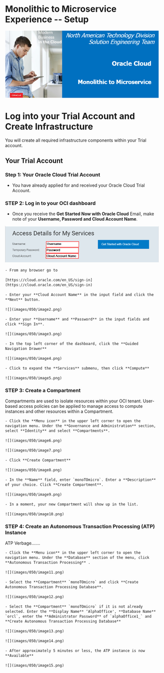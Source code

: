 # Monolithic to Microservice Experience -- Setup
  ![](images/050/Title.png)
	
# Log into your Trial Account and Create Infrastructure

You will create all required infrastructure components within your Trial account.

## Your Trial Account

### **Step 1**: Your Oracle Cloud Trial Account

  - You have already applied for and received your Oracle Cloud Trial Account.

### **STEP 2**: Log in to your OCI dashboard

  - Once you receive the **Get Started Now with Oracle Cloud** Email, make note of your **Username, Password and Cloud Account Name**.

  ![](images/050/image1.png)

	- From any browser go to

	[https://cloud.oracle.com/en_US/sign-in](https://cloud.oracle.com/en_US/sign-in)

	- Enter your **Cloud Account Name** in the input field and click the **Next** button.

	![](images/050/image2.png)

	- Enter your **Username** and **Password** in the input fields and click **Sign In**.

	![](images/050/image3.png)

	- In the top left corner of the dashboard, click the **Guided Navigation Drawer**

	![](images/050/image4.png)

	- Click to expand the **Services** submenu, then click **Compute**

	![](images/050/image5.png)

### **STEP 3**: Create a Compartment

Compartments are used to isolate resources within your OCI tenant. User-based access policies can be applied to manage access to compute instances and other resources within a Compartment.

	- Click the **Menu icon** in the upper left corner to open the navigation menu. Under the **Governance and Administration** section, select **Identity** and select **Compartments**.

	![](images/050/image6.png)

	![](images/050/image7.png)

	- Click **Create Compartment**

	![](images/050/image8.png)

	- In the **Name** field, enter `monoTOmicro`. Enter a **Description** of your choice. Click **Create Compartment**.

	![](images/050/image9.png)

	- In a moment, your new Compartment will show up in the list.

	![](images/050/image10.png)

### **STEP 4**: Create an Autonomous Transaction Processing (ATP) Instance

ATP Verbage.......

	- Click the **Menu icon** in the upper left corner to open the navigation menu. Under the **Database** section of the menu, click **Autonomous Transaction Processing** .

	![](images/050/image11.png)

	- Select the **Compartment** `monoTOmicro` and click **Create Autonomous Transaction Processing Database**.

	![](images/050/image12.png)

	- Select the **Compartment** `monoTOmicro` if it is not already selected. Enter the **Display Name** ‘AlphaOffice', **Database Name** `orcl`, enter the **Administrator Password** of `alphaOffice1_` and **Create Autonomous Transaction Processing Database**

	![](images/050/image13.png)

	![](images/050/image14.png)

	- After approximately 5 minutes or less, the ATP instance is now **Available**

	![](images/050/image15.png)